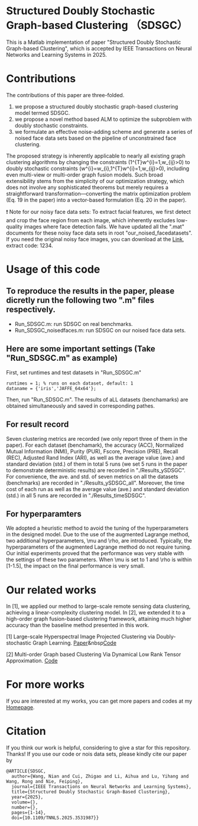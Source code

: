 # Structured Doubly Stochastic Graph-based Clustering （SDSGC）
This is a Matlab implementation of  paper "Structured Doubly Stochastic Graph-based Clustering", which is accepted by IEEE Transactions on Neural Networks and Learning Systems in 2025. 

# Contributions
The contributions of this paper are three-folded.
1) we propose a structured doubly stochastic graph-based clustering model termed SDSGC.
2) we propose a novel method based ALM to optimize the subproblem with doubly stochastic constraints.
3) we formulate an effective noise-adding scheme and generate a series of noised face data sets based on the pipeline of unconstrained face clustering.

The proposed strategy is inherently applicable to nearly all existing graph clustering algorithms by changing the constraints (1^{T}w^{i}=1,w_{ij}>0) to doubly stochastic constraints (w^{i}=w_{i},1^{T}w^{i}=1,w_{ij}>0), including even multi-view or multi-order graph fusion models. Such broad extensibility stems from the simplicity of our optimization strategy, which does not involve any sophisticated theorems but merely requires a straightforward transformation—converting the matrix optimization problem (Eq. 19 in the paper) into a vector-based formulation (Eq. 20 in the paper). 

:exclamation: Note for our noisy face data sets: To extract facial features, we first detect and crop the face region from each image, which inherently excludes low-quality images where face detection fails. We have updated all the ".mat" documents for these noisy face data sets in root "our_noised_facedatasets". If you need the original noisy face images, you can download at the [Link](https://pan.baidu.com/s/1GQAp8JUowrvkDIYBOqhPNw?pwd=1234), extract code: 1234.

# Usage of this code

## To reproduce  the results in the paper, please dicretly run the following two ".m" files respectively.
* Run_SDSGC.m: run  SDSGC on real benchmarks.
* Run_SDSGC_noisedfaces.m: run SDSGC on our noised face data sets.
  
## Here are some important settings (Take "Run_SDSGC.m" as example)
First, set runtimes and test datasets in "Run_SDSGC.m" 
```
runtimes = 1; % runs on each dataset, default: 1
dataname = {'iris','JAFFE_64x64'}; 
```
Then, run  "Run_SDSGC.m".  The results of aLL datasets (benchamarks) are obtained simultaneously and saved in corresponding pathes.
## For result record
Seven clustering metrics are recorded (we only report three of them in the paper). For each dataset (benchamark), the accuracy (ACC), Normalized Mutual Information (NMI), Purity (PUR), Fscore, Precision (PRE), Recall (REC), Adjusted Rand Index (ARI), as well as  the average value (ave.) and standard deviation (std.) of them in total 5 runs  (we set 5 runs in the paper to demonstrate deterministic results) are recorded in "./Results_ySDSGC". For convenience,  the ave. and std. of seven metrics on all the datasets (benchmarks) are recorded in "./Results_ySDSGC_all". Moreover, the time cost of each run as well as the average value (ave.) and standard deviation (std.) in all 5 runs are recorded in "./Results_timeSDSGC".

## For hyperparamters
We adopted a heuristic method to avoid the tuning  of the hyperparameters in the designed model. Due to the use of the augmented Lagrange method, two additional hyperparameters, \mu and \rho, are introduced. Typically, the hyperparameters of the augmented Lagrange method do not require tuning. Our initial experiments proved that the performance was very stable with the settings of these two parameters. When \mu is set to 1 and \rho is within [1-1.5], the impact on the final performance is very small.

# Our related works


 In [1], we applied our method to large-scale remote sensing data clustering, achieving a linear-complexity clustering model. In [2], we extended it to a high-order graph fusion-based clustering framework, attaining much higher accuracy than the baseline method presented in this work.

[1] Large-scale Hyperspectral Image Projected Clustering via Doubly-stochastic Graph Learning. [Paper](https://www.mdpi.com/2072-4292/17/9/1526)&nbsp[Code](https://github.com/NianWang-HJJGCDX/HPCDL)

[2] Multi-order Graph based Clustering Via Dynamical Low Rank Tensor Approximation. [Code](https://github.com/NianWang-HJJGCDX/MCDLT)
# For more  works
If you are interested at my works, you can get more papers and codes at my [Homepage](https://nianwang-hjjgcdx.github.io/).

# Citation
If you think our work is helpful,  considering to give a star for this repository. Thanks!
If you use our code or nois data sets, please kindly cite our paper by
```
@ARTICLE{SDSGC,
  author={Wang, Nian and Cui, Zhigao and Li, Aihua and Lu, Yihang and Wang, Rong and Nie, Feiping},
  journal={IEEE Transactions on Neural Networks and Learning Systems}, 
  title={Structured Doubly Stochastic Graph-Based Clustering}, 
  year={2025},
  volume={},
  number={},
  pages={1-14},
  doi={10.1109/TNNLS.2025.3531987}}
```
